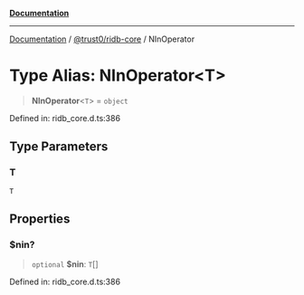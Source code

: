 [**Documentation**](../../../README.md)

***

[Documentation](../../../packages.md) / [@trust0/ridb-core](../README.md) / NInOperator

# Type Alias: NInOperator\<T\>

> **NInOperator**\<`T`\> = `object`

Defined in: ridb\_core.d.ts:386

## Type Parameters

### T

`T`

## Properties

### $nin?

> `optional` **$nin**: `T`[]

Defined in: ridb\_core.d.ts:386
